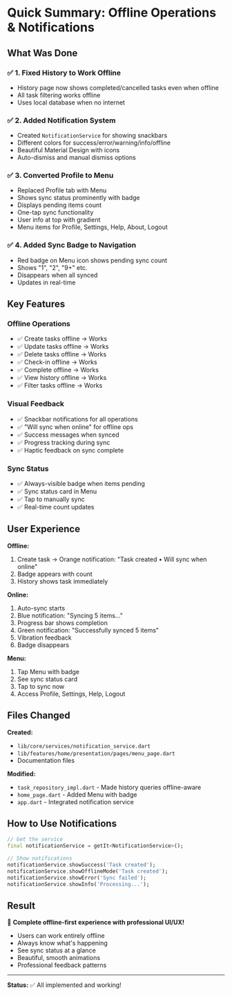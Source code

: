 # Quick Summary: Offline Operations & Notifications

## What Was Done

### ✅ 1. Fixed History to Work Offline
- History page now shows completed/cancelled tasks even when offline
- All task filtering works offline
- Uses local database when no internet

### ✅ 2. Added Notification System
- Created `NotificationService` for showing snackbars
- Different colors for success/error/warning/info/offline
- Beautiful Material Design with icons
- Auto-dismiss and manual dismiss options

### ✅ 3. Converted Profile to Menu
- Replaced Profile tab with Menu
- Shows sync status prominently with badge
- Displays pending items count
- One-tap sync functionality
- User info at top with gradient
- Menu items for Profile, Settings, Help, About, Logout

### ✅ 4. Added Sync Badge to Navigation
- Red badge on Menu icon shows pending sync count
- Shows "1", "2", "9+" etc.
- Disappears when all synced
- Updates in real-time

## Key Features

### Offline Operations
- ✅ Create tasks offline → Works
- ✅ Update tasks offline → Works
- ✅ Delete tasks offline → Works
- ✅ Check-in offline → Works
- ✅ Complete offline → Works
- ✅ View history offline → Works
- ✅ Filter tasks offline → Works

### Visual Feedback
- ✅ Snackbar notifications for all operations
- ✅ "Will sync when online" for offline ops
- ✅ Success messages when synced
- ✅ Progress tracking during sync
- ✅ Haptic feedback on sync complete

### Sync Status
- ✅ Always-visible badge when items pending
- ✅ Sync status card in Menu
- ✅ Tap to manually sync
- ✅ Real-time count updates

## User Experience

**Offline:**
1. Create task → Orange notification: "Task created • Will sync when online"
2. Badge appears with count
3. History shows task immediately

**Online:**
1. Auto-sync starts
2. Blue notification: "Syncing 5 items..."
3. Progress bar shows completion
4. Green notification: "Successfully synced 5 items"  
5. Vibration feedback
6. Badge disappears

**Menu:**
1. Tap Menu with badge
2. See sync status card
3. Tap to sync now
4. Access Profile, Settings, Help, Logout

## Files Changed

**Created:**
- `lib/core/services/notification_service.dart`
- `lib/features/home/presentation/pages/menu_page.dart`
- Documentation files

**Modified:**
- `task_repository_impl.dart` - Made history queries offline-aware
- `home_page.dart` - Added Menu with badge
- `app.dart` - Integrated notification service

## How to Use Notifications

```dart
// Get the service
final notificationService = getIt<NotificationService>();

// Show notifications
notificationService.showSuccess('Task created');
notificationService.showOfflineMode('Task created');
notificationService.showError('Sync failed');
notificationService.showInfo('Processing...');
```

## Result

🎉 **Complete offline-first experience with professional UI/UX!**

- Users can work entirely offline
- Always know what's happening
- See sync status at a glance
- Beautiful, smooth animations
- Professional feedback patterns

---

**Status:** ✅ All implemented and working!
